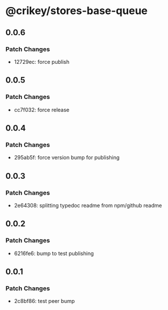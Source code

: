 # @crikey/stores-base-queue

## 0.0.6

### Patch Changes

- 12729ec: force publish

## 0.0.5

### Patch Changes

- cc7f032: force release

## 0.0.4

### Patch Changes

- 295ab5f: force version bump for publishing

## 0.0.3

### Patch Changes

- 2e64308: splitting typedoc readme from npm/github readme

## 0.0.2

### Patch Changes

- 6216fe6: bump to test publishing

## 0.0.1

### Patch Changes

- 2c8bf86: test peer bump
